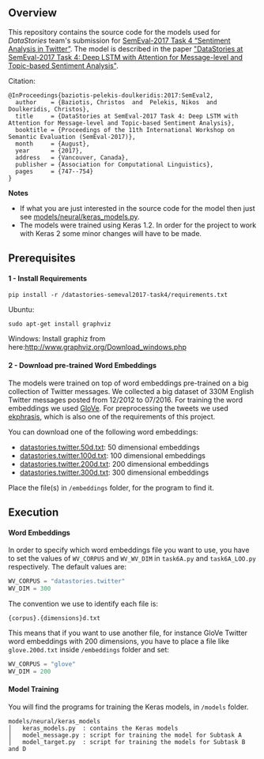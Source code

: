 ## Overview
This repository contains the source code for the models used for _DataStories_ team's submission
for [SemEval-2017 Task 4 “Sentiment Analysis in Twitter”](http://alt.qcri.org/semeval2017/task4/).
The model is described in the paper 
["DataStories at SemEval-2017 Task 4: Deep LSTM with Attention for Message-level and Topic-based Sentiment Analysis"](http://nlp.arizona.edu/SemEval-2017/pdf/SemEval126.pdf).

Citation:
```
@InProceedings{baziotis-pelekis-doulkeridis:2017:SemEval2,
  author    = {Baziotis, Christos  and  Pelekis, Nikos  and  Doulkeridis, Christos},
  title     = {DataStories at SemEval-2017 Task 4: Deep LSTM with Attention for Message-level and Topic-based Sentiment Analysis},
  booktitle = {Proceedings of the 11th International Workshop on Semantic Evaluation (SemEval-2017)},
  month     = {August},
  year      = {2017},
  address   = {Vancouver, Canada},
  publisher = {Association for Computational Linguistics},
  pages     = {747--754}
}
```

**Notes**

* If what you are just interested in the source code for the model then just see 
[models/neural/keras_models.py](https://github.com/cbaziotis/datastories-semeval2017-task4/blob/master/models/neural/keras_models.py).
* The models were trained using Keras 1.2. In order for the project to work with Keras 2 some minor changes will have to be made.



## Prerequisites
#### 1 - Install Requirements
```
pip install -r /datastories-semeval2017-task4/requirements.txt
```

Ubuntu:
```
sudo apt-get install graphviz
```

Windows:
Install graphiz from here:http://www.graphviz.org/Download_windows.php


#### 2 - Download pre-trained Word Embeddings
The models were trained on top of word embeddings pre-trained on a big collection of Twitter messages.
We collected a big dataset of 330M English Twitter messages posted from 12/2012 to 07/2016. 
For training the word embeddings we used [GloVe](https://github.com/stanfordnlp/GloVe).
For preprocessing the tweets we used [ekphrasis](https://github.com/cbaziotis/ekphrasis), 
which is also one of the requirements of this project.

You can download one of the following word embeddings:
- [datastories.twitter.50d.txt](https://mega.nz/#!zsQXmZYI!M_y65hkHdY88iC3I8Yeo7N9IRBI4D9mrpz016fqiXwQ): 50 dimensional embeddings
- [datastories.twitter.100d.txt](https://mega.nz/#!OsYTjIrQ!gLp6YLa0A3ncXjaUffbgL2RtUI74bvSkUKpflAS0OyQ): 100 dimensional embeddings
- [datastories.twitter.200d.txt](https://mega.nz/#!W5BXBISB!Vu19nme_shT3RjVL4Pplu8PuyaRH5M5WaNwTYK4Rxes): 200 dimensional embeddings
- [datastories.twitter.300d.txt](https://mega.nz/#!u4hFAJpK!UeZ5ERYod-SwrekW-qsPSsl-GYwLFQkh06lPTR7K93I): 300 dimensional embeddings

Place the file(s) in `/embeddings` folder, for the program to find it.


## Execution


#### Word Embeddings
In order to specify which word embeddings file you want to use, 
you have to set the values of `WV_CORPUS` and `WV_WV_DIM` in `task6A.py` and `task6A_LOO.py` respectively.
The default values are:
```python
WV_CORPUS = "datastories.twitter"
WV_DIM = 300
```

The convention we use to identify each file is:
```
{corpus}.{dimensions}d.txt
```

This means that if you want to use another file, for instance GloVe Twitter word embeddings with 200 dimensions,
you have to place a file like `glove.200d.txt` inside `/embeddings` folder and set:
```python
WV_CORPUS = "glove"
WV_DIM = 200
```


#### Model Training
You will find the programs for training the Keras models, in `/models` folder.
```
models/neural/keras_models
│   keras_models.py  : contains the Keras models
│   model_message.py : script for training the model for Subtask A
│   model_target.py  : script for training the models for Subtask B and D
```